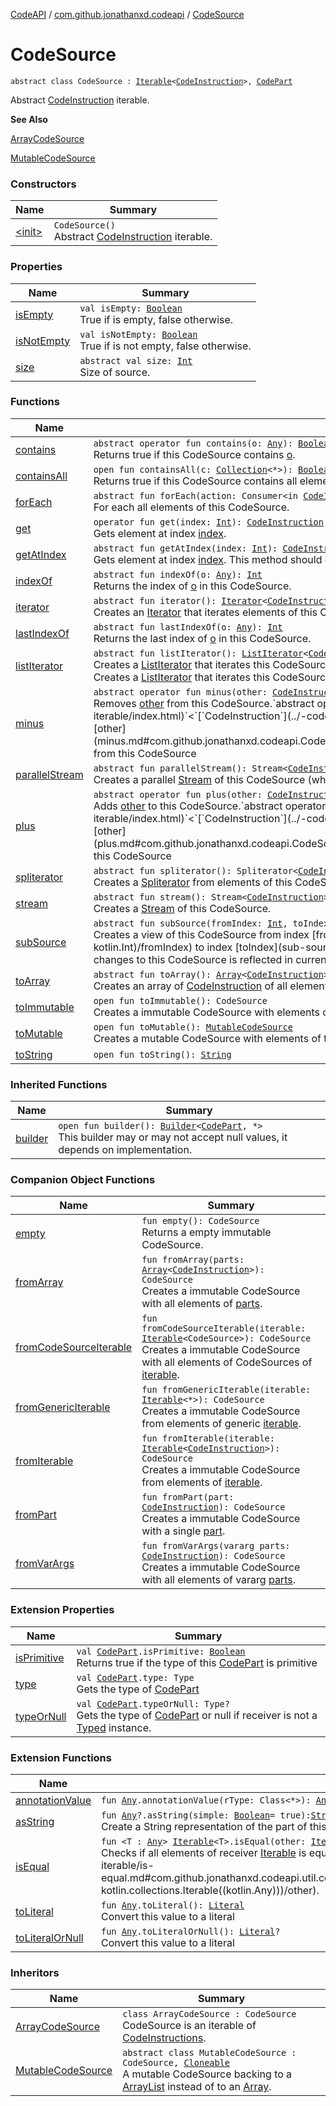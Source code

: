 [CodeAPI](../../index.md) / [com.github.jonathanxd.codeapi](../index.md) / [CodeSource](.)

# CodeSource

`abstract class CodeSource : `[`Iterable`](https://kotlinlang.org/api/latest/jvm/stdlib/kotlin.collections/-iterable/index.html)`<`[`CodeInstruction`](../-code-instruction.md)`>, `[`CodePart`](../-code-part/index.md)

Abstract [CodeInstruction](../-code-instruction.md) iterable.

**See Also**

[ArrayCodeSource](../-array-code-source/index.md)

[MutableCodeSource](../-mutable-code-source/index.md)

### Constructors

| Name | Summary |
|---|---|
| [&lt;init&gt;](-init-.md) | `CodeSource()`<br>Abstract [CodeInstruction](../-code-instruction.md) iterable. |

### Properties

| Name | Summary |
|---|---|
| [isEmpty](is-empty.md) | `val isEmpty: `[`Boolean`](https://kotlinlang.org/api/latest/jvm/stdlib/kotlin/-boolean/index.html)<br>True if is empty, false otherwise. |
| [isNotEmpty](is-not-empty.md) | `val isNotEmpty: `[`Boolean`](https://kotlinlang.org/api/latest/jvm/stdlib/kotlin/-boolean/index.html)<br>True if is not empty, false otherwise. |
| [size](size.md) | `abstract val size: `[`Int`](https://kotlinlang.org/api/latest/jvm/stdlib/kotlin/-int/index.html)<br>Size of source. |

### Functions

| Name | Summary |
|---|---|
| [contains](contains.md) | `abstract operator fun contains(o: `[`Any`](https://kotlinlang.org/api/latest/jvm/stdlib/kotlin/-any/index.html)`): `[`Boolean`](https://kotlinlang.org/api/latest/jvm/stdlib/kotlin/-boolean/index.html)<br>Returns true if this CodeSource contains [o](contains.md#com.github.jonathanxd.codeapi.CodeSource$contains(kotlin.Any)/o). |
| [containsAll](contains-all.md) | `open fun containsAll(c: `[`Collection`](https://kotlinlang.org/api/latest/jvm/stdlib/kotlin.collections/-collection/index.html)`<*>): `[`Boolean`](https://kotlinlang.org/api/latest/jvm/stdlib/kotlin/-boolean/index.html)<br>Returns true if this CodeSource contains all elements of [c](contains-all.md#com.github.jonathanxd.codeapi.CodeSource$containsAll(kotlin.collections.Collection((kotlin.Any)))/c). |
| [forEach](for-each.md) | `abstract fun forEach(action: Consumer<in `[`CodeInstruction`](../-code-instruction.md)`>): `[`Unit`](https://kotlinlang.org/api/latest/jvm/stdlib/kotlin/-unit/index.html)<br>For each all elements of this CodeSource. |
| [get](get.md) | `operator fun get(index: `[`Int`](https://kotlinlang.org/api/latest/jvm/stdlib/kotlin/-int/index.html)`): `[`CodeInstruction`](../-code-instruction.md)<br>Gets element at index [index](get.md#com.github.jonathanxd.codeapi.CodeSource$get(kotlin.Int)/index). |
| [getAtIndex](get-at-index.md) | `abstract fun getAtIndex(index: `[`Int`](https://kotlinlang.org/api/latest/jvm/stdlib/kotlin/-int/index.html)`): `[`CodeInstruction`](../-code-instruction.md)<br>Gets element at index [index](get-at-index.md#com.github.jonathanxd.codeapi.CodeSource$getAtIndex(kotlin.Int)/index). This method should only be called if the index is in the bounds. |
| [indexOf](index-of.md) | `abstract fun indexOf(o: `[`Any`](https://kotlinlang.org/api/latest/jvm/stdlib/kotlin/-any/index.html)`): `[`Int`](https://kotlinlang.org/api/latest/jvm/stdlib/kotlin/-int/index.html)<br>Returns the index of [o](index-of.md#com.github.jonathanxd.codeapi.CodeSource$indexOf(kotlin.Any)/o) in this CodeSource. |
| [iterator](iterator.md) | `abstract fun iterator(): `[`Iterator`](https://kotlinlang.org/api/latest/jvm/stdlib/kotlin.collections/-iterator/index.html)`<`[`CodeInstruction`](../-code-instruction.md)`>`<br>Creates an [Iterator](https://kotlinlang.org/api/latest/jvm/stdlib/kotlin.collections/-iterator/index.html) that iterates elements of this CodeSource. |
| [lastIndexOf](last-index-of.md) | `abstract fun lastIndexOf(o: `[`Any`](https://kotlinlang.org/api/latest/jvm/stdlib/kotlin/-any/index.html)`): `[`Int`](https://kotlinlang.org/api/latest/jvm/stdlib/kotlin/-int/index.html)<br>Returns the last index of [o](last-index-of.md#com.github.jonathanxd.codeapi.CodeSource$lastIndexOf(kotlin.Any)/o) in this CodeSource. |
| [listIterator](list-iterator.md) | `abstract fun listIterator(): `[`ListIterator`](https://kotlinlang.org/api/latest/jvm/stdlib/kotlin.collections/-list-iterator/index.html)`<`[`CodeInstruction`](../-code-instruction.md)`>`<br>Creates a [ListIterator](https://kotlinlang.org/api/latest/jvm/stdlib/kotlin.collections/-list-iterator/index.html) that iterates this CodeSource.`abstract fun listIterator(index: `[`Int`](https://kotlinlang.org/api/latest/jvm/stdlib/kotlin/-int/index.html)`): `[`ListIterator`](https://kotlinlang.org/api/latest/jvm/stdlib/kotlin.collections/-list-iterator/index.html)`<`[`CodeInstruction`](../-code-instruction.md)`>`<br>Creates a [ListIterator](https://kotlinlang.org/api/latest/jvm/stdlib/kotlin.collections/-list-iterator/index.html) that iterates this CodeSource and starts at [index](list-iterator.md#com.github.jonathanxd.codeapi.CodeSource$listIterator(kotlin.Int)/index). |
| [minus](minus.md) | `abstract operator fun minus(other: `[`CodeInstruction`](../-code-instruction.md)`): CodeSource`<br>Removes [other](minus.md#com.github.jonathanxd.codeapi.CodeSource$minus(com.github.jonathanxd.codeapi.CodeInstruction)/other) from this CodeSource.`abstract operator fun minus(other: `[`Iterable`](https://kotlinlang.org/api/latest/jvm/stdlib/kotlin.collections/-iterable/index.html)`<`[`CodeInstruction`](../-code-instruction.md)`>): CodeSource`<br>Removes all [CodeInstruction](../-code-instruction.md) of [other](minus.md#com.github.jonathanxd.codeapi.CodeSource$minus(kotlin.collections.Iterable((com.github.jonathanxd.codeapi.CodeInstruction)))/other) from this CodeSource |
| [parallelStream](parallel-stream.md) | `abstract fun parallelStream(): Stream<`[`CodeInstruction`](../-code-instruction.md)`>`<br>Creates a parallel [Stream](#) of this CodeSource (which may or may not be parallel). |
| [plus](plus.md) | `abstract operator fun plus(other: `[`CodeInstruction`](../-code-instruction.md)`): CodeSource`<br>Adds [other](plus.md#com.github.jonathanxd.codeapi.CodeSource$plus(com.github.jonathanxd.codeapi.CodeInstruction)/other) to this CodeSource.`abstract operator fun plus(other: `[`Iterable`](https://kotlinlang.org/api/latest/jvm/stdlib/kotlin.collections/-iterable/index.html)`<`[`CodeInstruction`](../-code-instruction.md)`>): CodeSource`<br>Adds all [CodeInstruction](../-code-instruction.md) of [other](plus.md#com.github.jonathanxd.codeapi.CodeSource$plus(kotlin.collections.Iterable((com.github.jonathanxd.codeapi.CodeInstruction)))/other) to this CodeSource |
| [spliterator](spliterator.md) | `abstract fun spliterator(): Spliterator<`[`CodeInstruction`](../-code-instruction.md)`>`<br>Creates a [Spliterator](#) from elements of this CodeSource. |
| [stream](stream.md) | `abstract fun stream(): Stream<`[`CodeInstruction`](../-code-instruction.md)`>`<br>Creates a [Stream](#) of this CodeSource. |
| [subSource](sub-source.md) | `abstract fun subSource(fromIndex: `[`Int`](https://kotlinlang.org/api/latest/jvm/stdlib/kotlin/-int/index.html)`, toIndex: `[`Int`](https://kotlinlang.org/api/latest/jvm/stdlib/kotlin/-int/index.html)`): CodeSource`<br>Creates a view of this CodeSource from index [fromIndex](sub-source.md#com.github.jonathanxd.codeapi.CodeSource$subSource(kotlin.Int, kotlin.Int)/fromIndex) to index [toIndex](sub-source.md#com.github.jonathanxd.codeapi.CodeSource$subSource(kotlin.Int, kotlin.Int)/toIndex), changes to this CodeSource is reflected in current CodeSource. |
| [toArray](to-array.md) | `abstract fun toArray(): `[`Array`](https://kotlinlang.org/api/latest/jvm/stdlib/kotlin/-array/index.html)`<`[`CodeInstruction`](../-code-instruction.md)`>`<br>Creates an array of [CodeInstruction](../-code-instruction.md) of all elements of this CodeSource. |
| [toImmutable](to-immutable.md) | `open fun toImmutable(): CodeSource`<br>Creates a immutable CodeSource with elements of this CodeSource. |
| [toMutable](to-mutable.md) | `open fun toMutable(): `[`MutableCodeSource`](../-mutable-code-source/index.md)<br>Creates a mutable CodeSource with elements of this CodeSource. |
| [toString](to-string.md) | `open fun toString(): `[`String`](https://kotlinlang.org/api/latest/jvm/stdlib/kotlin/-string/index.html) |

### Inherited Functions

| Name | Summary |
|---|---|
| [builder](../-code-part/builder.md) | `open fun builder(): `[`Builder`](../../com.github.jonathanxd.codeapi.builder/-builder/index.md)`<`[`CodePart`](../-code-part/index.md)`, *>`<br>This builder may or may not accept null values, it depends on implementation. |

### Companion Object Functions

| Name | Summary |
|---|---|
| [empty](empty.md) | `fun empty(): CodeSource`<br>Returns a empty immutable CodeSource. |
| [fromArray](from-array.md) | `fun fromArray(parts: `[`Array`](https://kotlinlang.org/api/latest/jvm/stdlib/kotlin/-array/index.html)`<`[`CodeInstruction`](../-code-instruction.md)`>): CodeSource`<br>Creates a immutable CodeSource with all elements of [parts](from-array.md#com.github.jonathanxd.codeapi.CodeSource.Companion$fromArray(kotlin.Array((com.github.jonathanxd.codeapi.CodeInstruction)))/parts). |
| [fromCodeSourceIterable](from-code-source-iterable.md) | `fun fromCodeSourceIterable(iterable: `[`Iterable`](https://kotlinlang.org/api/latest/jvm/stdlib/kotlin.collections/-iterable/index.html)`<CodeSource>): CodeSource`<br>Creates a immutable CodeSource with all elements of CodeSources of [iterable](from-code-source-iterable.md#com.github.jonathanxd.codeapi.CodeSource.Companion$fromCodeSourceIterable(kotlin.collections.Iterable((com.github.jonathanxd.codeapi.CodeSource)))/iterable). |
| [fromGenericIterable](from-generic-iterable.md) | `fun fromGenericIterable(iterable: `[`Iterable`](https://kotlinlang.org/api/latest/jvm/stdlib/kotlin.collections/-iterable/index.html)`<*>): CodeSource`<br>Creates a immutable CodeSource from elements of generic [iterable](from-generic-iterable.md#com.github.jonathanxd.codeapi.CodeSource.Companion$fromGenericIterable(kotlin.collections.Iterable((kotlin.Any)))/iterable). |
| [fromIterable](from-iterable.md) | `fun fromIterable(iterable: `[`Iterable`](https://kotlinlang.org/api/latest/jvm/stdlib/kotlin.collections/-iterable/index.html)`<`[`CodeInstruction`](../-code-instruction.md)`>): CodeSource`<br>Creates a immutable CodeSource from elements of [iterable](from-iterable.md#com.github.jonathanxd.codeapi.CodeSource.Companion$fromIterable(kotlin.collections.Iterable((com.github.jonathanxd.codeapi.CodeInstruction)))/iterable). |
| [fromPart](from-part.md) | `fun fromPart(part: `[`CodeInstruction`](../-code-instruction.md)`): CodeSource`<br>Creates a immutable CodeSource with a single [part](from-part.md#com.github.jonathanxd.codeapi.CodeSource.Companion$fromPart(com.github.jonathanxd.codeapi.CodeInstruction)/part). |
| [fromVarArgs](from-var-args.md) | `fun fromVarArgs(vararg parts: `[`CodeInstruction`](../-code-instruction.md)`): CodeSource`<br>Creates a immutable CodeSource with all elements of vararg [parts](from-var-bootstrapArgs.md#com.github.jonathanxd.codeapi.CodeSource.Companion$fromVarArgs(kotlin.Array((com.github.jonathanxd.codeapi.CodeInstruction)))/parts). |

### Extension Properties

| Name | Summary |
|---|---|
| [isPrimitive](../../com.github.jonathanxd.codeapi.util/is-primitive.md) | `val `[`CodePart`](../-code-part/index.md)`.isPrimitive: `[`Boolean`](https://kotlinlang.org/api/latest/jvm/stdlib/kotlin/-boolean/index.html)<br>Returns true if the type of this [CodePart](../-code-part/index.md) is primitive |
| [type](../../com.github.jonathanxd.codeapi.util/type.md) | `val `[`CodePart`](../-code-part/index.md)`.type: Type`<br>Gets the type of [CodePart](../-code-part/index.md) |
| [typeOrNull](../../com.github.jonathanxd.codeapi.util/type-or-null.md) | `val `[`CodePart`](../-code-part/index.md)`.typeOrNull: Type?`<br>Gets the type of [CodePart](../-code-part/index.md) or null if receiver is not a [Typed](../../com.github.jonathanxd.codeapi.base/-typed/index.md) instance. |

### Extension Functions

| Name | Summary |
|---|---|
| [annotationValue](../../com.github.jonathanxd.codeapi.util.conversion/kotlin.-any/annotation-value.md) | `fun `[`Any`](https://kotlinlang.org/api/latest/jvm/stdlib/kotlin/-any/index.html)`.annotationValue(rType: Class<*>): `[`Any`](https://kotlinlang.org/api/latest/jvm/stdlib/kotlin/-any/index.html) |
| [asString](../../com.github.jonathanxd.codeapi.util/kotlin.-any/as-string.md) | `fun `[`Any`](https://kotlinlang.org/api/latest/jvm/stdlib/kotlin/-any/index.html)`?.asString(simple: `[`Boolean`](https://kotlinlang.org/api/latest/jvm/stdlib/kotlin/-boolean/index.html)` = true): `[`String`](https://kotlinlang.org/api/latest/jvm/stdlib/kotlin/-string/index.html)<br>Create a String representation of the part of this [CodePart](../-code-part/index.md) |
| [isEqual](../../com.github.jonathanxd.codeapi.util.conversion/kotlin.collections.-iterable/is-equal.md) | `fun <T : `[`Any`](https://kotlinlang.org/api/latest/jvm/stdlib/kotlin/-any/index.html)`> `[`Iterable`](https://kotlinlang.org/api/latest/jvm/stdlib/kotlin.collections/-iterable/index.html)`<T>.isEqual(other: `[`Iterable`](https://kotlinlang.org/api/latest/jvm/stdlib/kotlin.collections/-iterable/index.html)`<*>): `[`Boolean`](https://kotlinlang.org/api/latest/jvm/stdlib/kotlin/-boolean/index.html)<br>Checks if all elements of receiver [Iterable](https://kotlinlang.org/api/latest/jvm/stdlib/kotlin.collections/-iterable/index.html) is equal to elements of [other](../../com.github.jonathanxd.codeapi.util.conversion/kotlin.collections.-iterable/is-equal.md#com.github.jonathanxd.codeapi.util.conversion$isEqual(kotlin.collections.Iterable((com.github.jonathanxd.codeapi.util.conversion.isEqual.T)), kotlin.collections.Iterable((kotlin.Any)))/other). |
| [toLiteral](../../com.github.jonathanxd.codeapi.util.conversion/kotlin.-any/to-literal.md) | `fun `[`Any`](https://kotlinlang.org/api/latest/jvm/stdlib/kotlin/-any/index.html)`.toLiteral(): `[`Literal`](../../com.github.jonathanxd.codeapi.literal/-literal/index.md)<br>Convert this value to a literal |
| [toLiteralOrNull](../../com.github.jonathanxd.codeapi.util.conversion/kotlin.-any/to-literal-or-null.md) | `fun `[`Any`](https://kotlinlang.org/api/latest/jvm/stdlib/kotlin/-any/index.html)`.toLiteralOrNull(): `[`Literal`](../../com.github.jonathanxd.codeapi.literal/-literal/index.md)`?`<br>Convert this value to a literal |

### Inheritors

| Name | Summary |
|---|---|
| [ArrayCodeSource](../-array-code-source/index.md) | `class ArrayCodeSource : CodeSource`<br>CodeSource is an iterable of [CodeInstructions](../-code-instruction.md). |
| [MutableCodeSource](../-mutable-code-source/index.md) | `abstract class MutableCodeSource : CodeSource, `[`Cloneable`](https://kotlinlang.org/api/latest/jvm/stdlib/kotlin/-cloneable/index.html)<br>A mutable CodeSource backing to a [ArrayList](#) instead of to an [Array](https://kotlinlang.org/api/latest/jvm/stdlib/kotlin/-array/index.html). |
